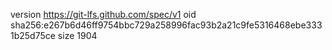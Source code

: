 version https://git-lfs.github.com/spec/v1
oid sha256:e267b6d46ff9754bbc729a258996fac93b2a21c9fe5316468ebe3331b25d75ce
size 1904
